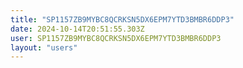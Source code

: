 ```yaml
---
title: "SP1157ZB9MYBC8QCRKSN5DX6EPM7YTD3BMBR6DDP3"
date: 2024-10-14T20:51:55.303Z
user: SP1157ZB9MYBC8QCRKSN5DX6EPM7YTD3BMBR6DDP3
layout: "users"
---
```

    